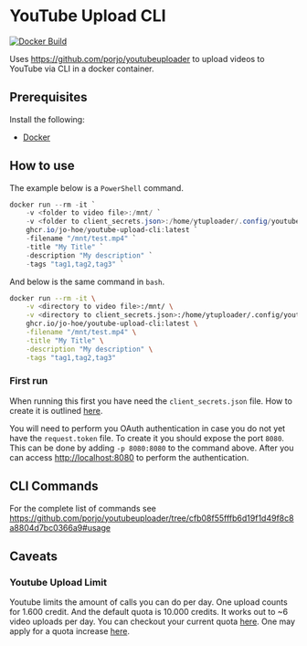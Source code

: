 # YouTube Upload CLI

[![Docker Build](https://github.com/jo-hoe/youtube-upload-cli/actions/workflows/docker-build-test.yml/badge.svg)](https://github.com/jo-hoe/youtube-upload-cli/actions?workflow=docker-build-test)

Uses <https://github.com/porjo/youtubeuploader> to upload videos to YouTube via CLI in a docker container.

## Prerequisites

Install the following:

- [Docker](https://www.docker.com/)

## How to use

The example below is a `PowerShell` command.

```PowerShell
docker run --rm -it `
    -v <folder to video file>:/mnt/ `
    -v <folder to client_secrets.json>:/home/ytuploader/.config/youtubeuploader/ `
    ghcr.io/jo-hoe/youtube-upload-cli:latest `
    -filename "/mnt/test.mp4" `
    -title "My Title" `
    -description "My description" `
    -tags "tag1,tag2,tag3" `
```

And below is the same command in `bash`.

```bash
docker run --rm -it \
    -v <directory to video file>:/mnt/ \
    -v <directory to client_secrets.json>:/home/ytuploader/.config/youtubeuploader/ \
    ghcr.io/jo-hoe/youtube-upload-cli:latest \
    -filename "/mnt/test.mp4" \
    -title "My Title" \
    -description "My description" \
    -tags "tag1,tag2,tag3"
```

### First run

When running this first you have need the `client_secrets.json` file.
How to create it is outlined [here](https://github.com/porjo/youtubeuploader/tree/cfb08f55fffb6d19f1d49f8c8a8804d7bc0366a9#youtube-api).

You will need to perform you OAuth authentication in case you do not yet have the `request.token` file.
To create it you should expose the port `8080`.
This can be done by adding `-p 8080:8080` to the command above.
After you can access [http://localhost:8080](http://localhost:8080) to perform the authentication.

## CLI Commands

For the complete list of commands see <https://github.com/porjo/youtubeuploader/tree/cfb08f55fffb6d19f1d49f8c8a8804d7bc0366a9#usage>

## Caveats

### Youtube Upload Limit

Youtube limits the amount of calls you can do per day.
One upload counts for 1.600 credit.
And the default quota is 10.000 credits.
It works out to ~6 video uploads per day.
You can checkout your current quota [here](https://console.cloud.google.com/apis/api/youtube.googleapis.com/quotas).
One may apply for a quota increase [here](https://support.google.com/youtube/contact/yt_api_form?hl=en-GB).
